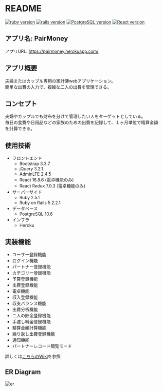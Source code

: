 # README

[![ruby version](https://img.shields.io/badge/Ruby-v2.5.1-red.svg)](https://www.ruby-lang.org/ja/)
[![rails version](https://img.shields.io/badge/Rails-v5.2.2.1-critical.svg)](http://rubyonrails.org/)
[![PostgreSQL version](https://img.shields.io/badge/PostgreSQL-v10.6-blue.svg)](https://www.postgresql.org/)
[![React version](https://img.shields.io/badge/React-v16.8.6-informational.svg)](https://reactjs.org/)

## アプリ名: PairMoney
アプリURL: https://pairmoney.herokuapp.com/

## アプリ概要
夫婦またはカップル専用の家計簿webアプリケーション。  
簡単な出費の入力で、複雑な二人の出費を管理できる。  

## コンセプト
夫婦やカップルでも財布を分けて管理したい人をターゲットとしている。  
毎日の食費や日用品などの家族のための出費を記録して、１ヶ月単位で精算金額を計算できる。  

## 使用技術
- フロントエンド
  - Bootstrap 3.3.7
  - jQuery 3.2.1
  - AdminLTE 2.4.5
  - React 16.8.6 (電卓機能のみ)
  - React Redux 7.0.3 (電卓機能のみ)
- サーバーサイド
  - Ruby 2.5.1
  - Ruby on Rails 5.2.2.1
- データベース
  - PostgreSQL 10.6
- インフラ
  - Heroku

## 実装機能
- ユーザー登録機能
- ログイン機能
- パートナー登録機能
- カテゴリー登録機能
- 予算登録機能
- 出費登録機能
- 電卓機能
- 収入登録機能
- 収支バランス機能
- 出費分析機能
- 二人の貯金登録機能
- 手渡し料金登録機能
- 精算金額計算機能
- 繰り返し出費登録機能
- 通知機能
- パートナーレコード閲覧モード

詳しくは[こちらのWiki](https://github.com/shoooohei/household_account_book/wiki)を参照

## ER Diagram
![er](https://github.com/shoooohei/household_account_book/blob/master/erd.png)

